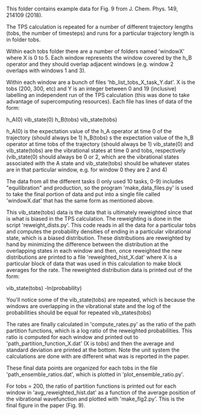 This folder contains example data for Fig. 9 from J. Chem. Phys. 149, 214109 (2018).

The TPS calculation is repeated for a number of different trajectory lengths (tobs, the number of timesteps) and runs for a particular trajectory length is in folder tobs. 

Within each tobs folder there are a number of folders named 'windowX' where X is 0 to 5. Each window represents the window covered by the h_B operator and they should overlap adjacent windows (e.g. window 2 overlaps with windows 1 and 3).

Within each window are a bunch of files 'hb_list_tobs_X_task_Y.dat'. X is the tobs (200, 300, etc) and Y is an integer between 0 and 19 (inclusive) labelling an independent run of the TPS calculation (this was done to take advantage of supercomputing resources). Each file has lines of data of the form:

h_A(0) vib_state(0) h_B(tobs) vib_state(tobs)

h_A(0) is the expectation value of the h_A operator at time 0 of the trajectory (should always be 1)
h_B(tobs) s the expectation value of the h_B operator at time tobs of the trajectory (should always be 1)
vib_state(0) and vib_state(tobs) are the vibrational states at time 0 and tobs, respectively (vib_state(0) should always be 0 or 2, which are the vibrational states associated with the A state and vib_state(tobs) should be whatever states are in that particular window, e.g. for window 0 they are 2 and 4)

The data from all the different tasks (I only used 10 tasks, 0-9) includes "equilibration" and production, so the program 'make_data_files.py' is used to take the final portion of data and put into a single file called 'windowX.dat' that has the same form as mentioned above.

This vib_state(tobs) data is the data that is ultimately reweighted since that is what is biased in the TPS calculation. The reweighting is done in the script 'reweight_dists.py'. This code reads in all the data for a particular tobs and computes the probability densities of ending in a particular vibrational state, which is a biased distribution. These distributions are reweighted by hand by minimizing the difference between the distribution at the overlapping states in each window and then, once reweighted the new distributions are printed to a file 'reweighted_hist_X.dat' where X is a particular block of data that was used in this calculation to make block averages for the rate. The reweighted distribution data is printed out of the form:

vib_state(tobs) -ln(probability)

You'll notice some of the vib_state(tobs) are repeated, which is because the windows are overlapping in the vibrational state and the log of the probabilities should be equal for repeated vib_states(tobs)

The rates are finally calculated in 'compute_rates.py' as the ratio of the path partition functions, which is a log ratio of the reweighted probabilities. This ratio is computed for each window and printed out to 'path_partition_function_X.dat' (X is tobs) and then the average and standard deviation are printed at the bottom. Note the unit system the calculations are done with are different what was is reported in the paper. 

These final data points are organized for each tobs in the file 'path_ensemble_ratios.dat', which is plotted in 'plot_ensemble_ratio.py'.

For tobs = 200, the ratio of partition functions is printed out for each window in 'avg_reweighted_hist.dat' as a function of the average position of the vibrational wavefunction and plotted with 'make_fig2.py'. This is the final figure in the paper (Fig. 9).
